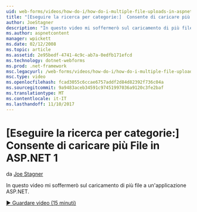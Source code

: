 ```yaml
---
uid: web-forms/videos/how-do-i/how-do-i-multiple-file-uploads-in-aspnet-1
title: "[Eseguire la ricerca per categorie:]  Consente di caricare più File in ASP.NET 1 | Documenti Microsoft"
author: JoeStagner
description: "In questo video mi soffermerò sul caricamento di più file a un'applicazione ASP.NET."
ms.author: aspnetcontent
manager: wpickett
ms.date: 02/12/2008
ms.topic: article
ms.assetid: 2e95bedf-4741-4c9c-ab7a-0edfb171efcd
ms.technology: dotnet-webforms
ms.prod: .net-framework
msc.legacyurl: /web-forms/videos/how-do-i/how-do-i-multiple-file-uploads-in-aspnet-1
msc.type: video
ms.openlocfilehash: fcad3055c6ccae6757addf2d84d82392f736c04a
ms.sourcegitcommit: 9a9483aceb34591c97451997036a9120c3fe2baf
ms.translationtype: MT
ms.contentlocale: it-IT
ms.lasthandoff: 11/10/2017
---
```

<a name="how-do-i--multiple-file-uploads-in-aspnet-1"></a>[Eseguire la ricerca per categorie:]  Consente di caricare più File in ASP.NET 1
====================
da [Joe Stagner](https://github.com/JoeStagner)

In questo video mi soffermerò sul caricamento di più file a un'applicazione ASP.NET.

[&#9654; Guardare video (15 minuti)](https://channel9.msdn.com/Blogs/ASP-NET-Site-Videos/how-do-i-multiple-file-uploads-in-aspnet-1)
